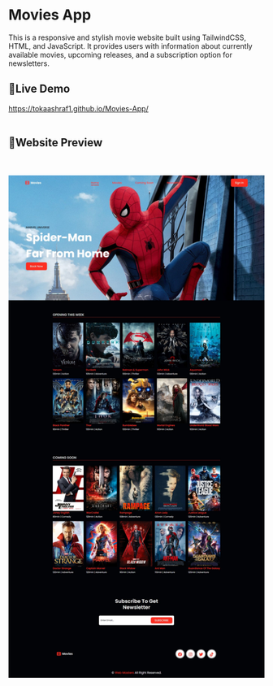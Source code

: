 # Movies App
This is a responsive and stylish movie website built using TailwindCSS, HTML, and JavaScript. It provides users with information about currently available movies, upcoming releases, and a subscription option for newsletters.
## 🔗Live Demo
https://tokaashraf1.github.io/Movies-App/
<br>
<br>
 ## 🚀Website Preview
<br>
<br>
<img src="img/movie.jpeg" alt="img" width="700" />
